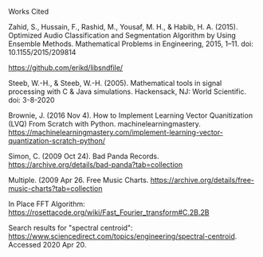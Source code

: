 Works Cited

Zahid, S., Hussain, F., Rashid, M., Yousaf, M. H., & Habib, H. A. (2015). Optimized Audio Classification and Segmentation Algorithm by Using Ensemble Methods. Mathematical Problems in Engineering, 2015, 1–11. doi: 10.1155/2015/209814

https://github.com/erikd/libsndfile/


Steeb, W.-H., & Steeb, W.-H. (2005). Mathematical tools in signal processing with C & Java simulations. Hackensack, NJ: World Scientific. doi: 3-8-2020

Brownie, J. (2016 Nov 4). How to Implement Learning Vector Quanitization (LVQ) From Scratch with Python. machinelearningmastery. https://machinelearningmastery.com/implement-learning-vector-quantization-scratch-python/

Simon, C. (2009 Oct 24). Bad Panda Records. https://archive.org/details/bad-panda?tab=collection

Multiple. (2009 Apr 26. Free Music Charts. https://archive.org/details/free-music-charts?tab=collection

In Place FFT Algorithm: https://rosettacode.org/wiki/Fast_Fourier_transform#C.2B.2B

Search results for "spectral centroid": https://www.sciencedirect.com/topics/engineering/spectral-centroid. Accessed 2020 Apr 20. 
